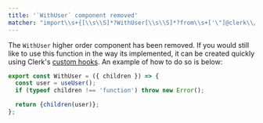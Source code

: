```yaml
---
title: '`WithUser` component removed'
matcher: "import\\s+{[\\s\\S]*?WithUser[\\s\\S]*?from\\s+['\"]@clerk\\/(?:nextjs|clerk-react)[\\s\\S]*?['\"]"
---
```


The `WithUser` higher order component has been removed. If you would still like to use this function in the way its implemented, it can be created quickly using Clerk's [custom hooks](https://clerk.com/docs/references/react/overview). An example of how to do so is below:

```js
export const WithUser = ({ children }) => {
  const user = useUser();
  if (typeof children !== 'function') throw new Error();

  return {children(user)};
};
```
